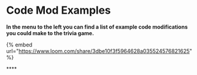 # Code Mod Examples

**In the menu to the left you can find a list of example code modifications you could make to the trivia game.**

{% embed url="https://www.loom.com/share/3dbe10f3f5964628a035524576821625" %}

\*\*\*\*

